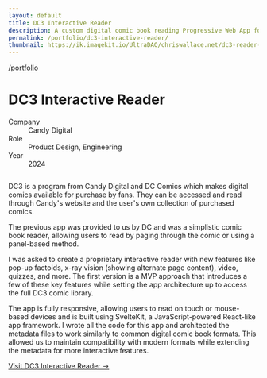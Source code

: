 ```yaml
---
layout: default
title: DC3 Interactive Reader
description: A custom digital comic book reading Progressive Web App for DC Comics and Candy Digital.
permalink: /portfolio/dc3-interactive-reader/
thumbnail: https://ik.imagekit.io/UltraDAO/chriswallace.net/dc3-reader-1.png
---
```


<div class="content-container mt-2">
  <a class="back fade-in-element" href="/portfolio">/portfolio</a>
  <h1 class="fade-in-element mb-3">DC3 Interactive Reader</h1>
</div>

<div class="content-container mb-8">
  <dl class="project-list fade-in-element">
    <div>
      <dt>Company</dt>
      <dd>Candy Digital</dd>
    </div>
    <div>
      <dt>Role</dt>
      <dd>Product Design, Engineering</dd>
    </div>
    <div>
      <dt>Year</dt>
      <dd>2024</dd>
    </div>
  </dl>
</div>

<div class="content-container-wo flex flex-col mb-12">
  <div class="mx-auto flex flex-col">
    <img src="https://ik.imagekit.io/UltraDAO/chriswallace.net/dc3-reader-banner.png?tr=w-2500,f-auto" srcset="https://ik.imagekit.io/UltraDAO/chriswallace.net/dc3-reader-banner.png?tr=w-400,f-auto 400w, https://ik.imagekit.io/UltraDAO/chriswallace.net/dc3-reader-banner.png?tr=w-800,f-auto 800w, https://ik.imagekit.io/UltraDAO/chriswallace.net/dc3-reader-banner.png?tr=w-1200,f-auto 1200w, https://ik.imagekit.io/UltraDAO/chriswallace.net/dc3-reader-banner.png?tr=w-1600,f-auto 1600w, https://ik.imagekit.io/UltraDAO/chriswallace.net/dc3-reader-banner.png?tr=w-2500,f-auto 2500w" sizes="100vw" class="fade-in-element" alt="" loading="lazy">
  </div>
</div>

<div class="content-container fade-in-element">
  <p class="fade-in-element">DC3 is a program from Candy Digital and DC Comics which makes digital comics available for purchase by fans. They can be accessed and read through Candy's website and the user's own collection of purchased comics.</p>

  <p class="fade-in-element">The previous app was provided to us by DC and was a simplistic comic book reader, allowing users to read by paging through the comic or using a panel-based method.</p>

  <p class="fade-in-element">I was asked to create a proprietary interactive reader with new features like pop-up factoids, x-ray vision (showing alternate page content), video, quizzes, and more. The first version is a MVP approach that introduces a few of these key features while setting the app architecture up to access the full DC3 comic library.</p>

  <p class="fade-in-element">The app is fully responsive, allowing users to read on touch or mouse-based devices and is built using SvelteKit, a JavaScript-powered React-like app framework. I wrote all the code for this app and architected the metadata files to work similarly to common digital comic book formats. This allowed us to maintain compatibility with modern formats while extending the metadata for more interactive features.</p>

  <p class="fade-in-element">
    <a class="cta" href="https://candy.io" target="_blank">
      Visit DC3 Interactive Reader &rarr;
    </a>
  </p>
</div>

<div class="content-container-wo">
  <img src="https://ik.imagekit.io/UltraDAO/chriswallace.net/9.slide.png?tr=w-2500,f-auto" srcset="https://ik.imagekit.io/UltraDAO/chriswallace.net/9.slide.png?tr=w-400,f-auto 400w, https://ik.imagekit.io/UltraDAO/chriswallace.net/9.slide.png?tr=w-800,f-auto 800w, https://ik.imagekit.io/UltraDAO/chriswallace.net/9.slide.png?tr=w-1200,f-auto 1200w, https://ik.imagekit.io/UltraDAO/chriswallace.net/9.slide.png?tr=w-1600,f-auto 1600w, https://ik.imagekit.io/UltraDAO/chriswallace.net/9.slide.png?tr=w-2500,f-auto 2500w" sizes="100vw" class="fade-in-element w-full block mb-1.5" alt="" loading="lazy">
</div>
